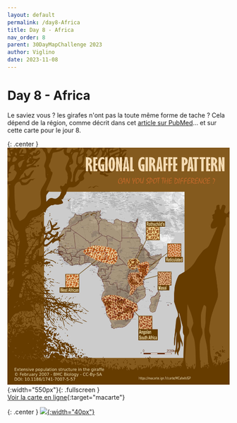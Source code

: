 ```yaml
---
layout: default
permalink: /day8-Africa
title: Day 8 - Africa
nav_order: 8
parent: 30DayMapChallenge 2023
author: Viglino
date: 2023-11-08
---
```

# Day 8 - Africa

Le saviez vous ? les girafes n'ont pas la toute même forme de tache ? Cela dépend de la région, comme décrit dans cet [article sur PubMed](https://pubmed.ncbi.nlm.nih.gov/18154651/)... et sur cette carte pour le jour 8.

{: .center }
![](./day8-girafe.jpg){:width="550px"}{: .fullscreen }    
[Voir la carte en ligne](https://macarte.ign.fr/carte/MCahxh/Giraffe-pattern){:target="macarte"}

{: .center }
[![](https://upload.wikimedia.org/wikipedia/commons/5/5a/X_icon_2.svg){:width="40px"}](https://twitter.com/jmviglino/status/1722146120799854920)
